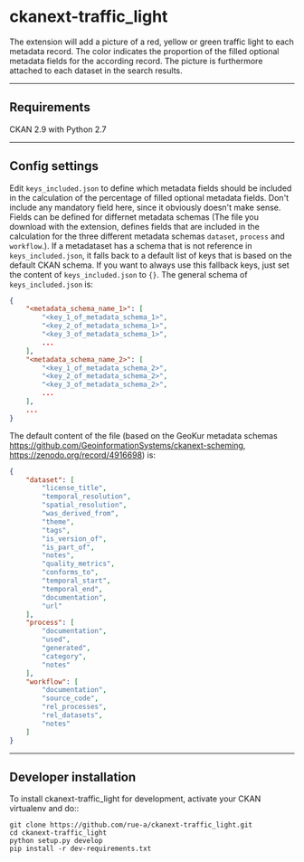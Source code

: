


# ckanext-traffic_light

The extension will add a picture of a red, yellow or green traffic light to each metadata record. The color indicates the proportion of the filled optional metadata fields for the according record. The picture is furthermore attached to each dataset in the search results.

------------
Requirements
------------

CKAN 2.9 with Python 2.7


---------------
Config settings
---------------

Edit `keys_included.json` to define which metadata fields should be included in the 
calculation of the percentage of filled optional metadata fields. Don't include any
mandatory field here, since it obviously doesn't make sense. Fields can be defined for 
differnet metadata schemas (The file you download with the extension, defines fields 
that are included in the calculation for the three different metadata schemas `dataset`,
`process` and `workflow`.). If a metadataset has a schema that is not reference in 
`keys_included.json`, it falls back to a default list of keys that is based on the default 
CKAN schema. If you want to always use this fallback keys, just set the content of 
`keys_included.json` to `{}`. The general schema of `keys_included.json` is:

```json
{
    "<metadata_schema_name_1>": [
        "<key_1_of_metadata_schema_1>",
        "<key_2_of_metadata_schema_1>",
        "<key_3_of_metadata_schema_1>",
        ...
    ],
    "<metadata_schema_name_2>": [
        "<key_1_of_metadata_schema_2>",
        "<key_2_of_metadata_schema_2>",
        "<key_3_of_metadata_schema_2>",
        ...
    ],
    ...
}
```

The default content of the file (based on the GeoKur metadata schemas 
https://github.com/GeoinformationSystems/ckanext-scheming, 
https://zenodo.org/record/4916698) is:

```json
{
    "dataset": [
        "license_title",
        "temporal_resolution",
        "spatial_resolution",
        "was_derived_from",
        "theme",
        "tags",
        "is_version_of",
        "is_part_of",
        "notes",
        "quality_metrics",
        "conforms_to",
        "temporal_start",
        "temporal_end",
        "documentation",
        "url"
    ],
    "process": [
        "documentation",
        "used",
        "generated",
        "category",
        "notes"
    ],
    "workflow": [
        "documentation",
        "source_code",
        "rel_processes",
        "rel_datasets",
        "notes"
    ]
}
```


----------------------
Developer installation
----------------------

To install ckanext-traffic_light for development, activate your CKAN virtualenv and
do::

    git clone https://github.com/rue-a/ckanext-traffic_light.git
    cd ckanext-traffic_light
    python setup.py develop
    pip install -r dev-requirements.txt

